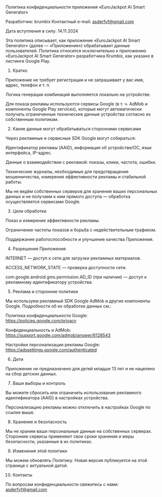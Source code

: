 Политика конфиденциальности приложения «EuroJackpot AI Smart Generator»

Разработчик: krumbix
Контактный e-mail: asderfvf@gmail.com

Дата вступления в силу: 14.11.2024

Эта политика описывает, как приложение «EuroJackpot AI Smart Generator» (далее — «Приложение») обрабатывает данные пользователей. Политика относится исключительно к приложению «EuroJackpot AI Smart Generator» разработчика Krumbix, как указано в листинге Google Play.

1. Кратко

Приложение не требует регистрации и не запрашивает у вас имя, адрес, телефон и т. п.

Логика генерации комбинаций выполняется локально на устройстве.

Для показа рекламы используются сервисы Google (в т. ч. AdMob и компоненты Google Play services), которые могут автоматически получать ограниченные технические данные устройства согласно их собственным политикам.

2. Какие данные могут обрабатываться сторонними сервисами

Через рекламные и сервисные SDK Google могут собираться:

Идентификатор рекламы (AAID), информация об устройстве/ОС, язык интерфейса, IP-адрес.

Данные о взаимодействии с рекламой: показы, клики, частота, ошибки.

Технические журналы, необходимые для предотвращения мошенничества, измерения эффективности рекламы и стабильной работы.

Мы не ведём собственных серверов для хранения ваших персональных данных и не получаем к ним прямого доступа — обработка осуществляется сервисами Google.

3. Цели обработки

Показ и измерение эффективности рекламы.

Ограничение частоты показов и борьба с недействительным трафиком.

Поддержание работоспособности и улучшение качества Приложения.

4. Разрешения Приложения

INTERNET — доступ к сети для загрузки рекламных материалов.

ACCESS_NETWORK_STATE — проверка доступности сети.

com.google.android.gms.permission.AD_ID (при наличии) — доступ к рекламному идентификатору устройства.

5. Реклама и сторонние политики

Мы используем рекламный SDK Google AdMob и другие компоненты Google. Подробности об их обработке данных см.:

Политика конфиденциальности Google: https://policies.google.com/privacy

Конфиденциальность и AdMob: https://support.google.com/admob/answer/6128543

Настройки персонализации рекламы Google: https://adssettings.google.com/authenticated

6. Дети

Приложение не предназначено для детей младше 13 лет и не нацелено на сбор детских данных.

7. Ваши выборы и контроль

Вы можете сбросить или ограничить использование рекламного идентификатора (AAID) в настройках устройства.

Персонализацию рекламы можно отключить в настройках Google по ссылке выше.

8. Хранение и безопасность

Мы не храним ваши персональные данные на собственных серверах. Сторонние сервисы применяют свои сроки хранения и меры безопасности, указанные в их политиках.

9. Изменения этой политики

Мы можем обновлять Политику. Новая версия публикуется на этой странице с актуальной датой.

10. Контакты

По вопросам конфиденциальности свяжитесь с нами: asderfvf@gmail.com
